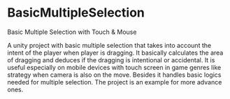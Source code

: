 # BasicMultipleSelection
Basic Multiple Selection with Touch &amp; Mouse

A unity project with basic multiple selection that takes into account the intent of the player when player is dragging. It basically calculates the area of dragging and deduces if the dragging is intentional or accidental. It is useful especially on mobile devices with touch screen in game genres like strategy when camera is also on the move. Besides it handles basic logics needed for multiple selection. The project is an example for more advance ones.
